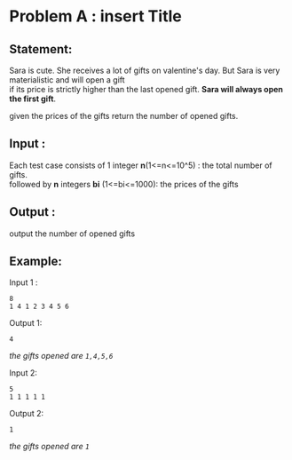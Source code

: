 # Problem A : insert Title

## Statement:
Sara is cute. She receives a lot of gifts on valentine's day. But Sara is very materialistic and will open a gift  
if its price is strictly higher than the last opened gift. **Sara will always open the first gift**.

given the prices of the gifts return the number of opened gifts.

## Input :
Each test case consists of 1 integer **n**(1<=n<=10^5) : the total number of gifts.  
followed by **n** integers **bi** (1<=bi<=1000): the prices of the gifts

## Output :
output the number of opened gifts

## Example:
Input 1 :  

```
8
1 4 1 2 3 4 5 6
```

Output 1:  

```
4
```

_the gifts opened are `1,4,5,6`_

Input 2:  

```
5
1 1 1 1 1
```

Output 2:  

```
1
```
_the gifts opened are `1`_
